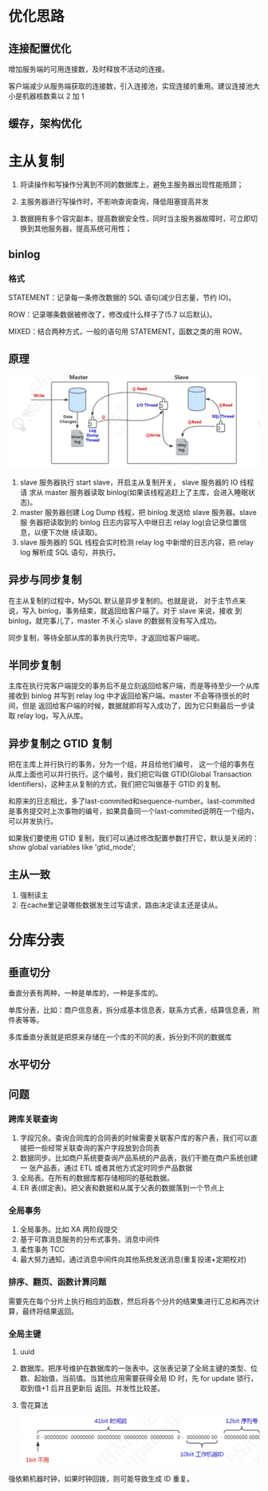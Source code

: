 # 优化思路

## 连接配置优化

增加服务端的可用连接数，及时释放不活动的连接。

客户端减少从服务端获取的连接数，引入连接池，实现连接的重用。建议连接池大小是机器核数乘以 2 加 1

## 缓存，架构优化

# 主从复制　

1. 将读操作和写操作分离到不同的数据库上，避免主服务器出现性能瓶颈；　　　　

2. 主服务器进行写操作时，不影响查询查询，降低阻塞提高并发　　　

3. 数据拥有多个容灾副本，提高数据安全性，同时当主服务器故障时，可立即切换到其他服务器，提高系统可用性；

## binlog

### 格式

STATEMENT：记录每一条修改数据的 SQL 语句(减少日志量，节约 IO)。 

ROW：记录哪条数据被修改了，修改成什么样子了(5.7 以后默认)。 

MIXED：结合两种方式，一般的语句用 STATEMENT，函数之类的用 ROW。

## 原理



![zhucong1](zhucong1.png)

1. slave 服务器执行 start slave，开启主从复制开关， slave 服务器的 IO 线程请 求从 master 服务器读取 binlog(如果该线程追赶上了主库，会进入睡眠状态)。
2. master 服务器创建 Log Dump 线程，把 binlog 发送给 slave 服务器。slave 服 务器把读取到的 binlog 日志内容写入中继日志 relay log(会记录位置信息，以便下次继 续读取)。
3. slave 服务器的 SQL 线程会实时检测 relay log 中新增的日志内容，把 relay log 解析成 SQL 语句，并执行。

## 异步与同步复制

在主从复制的过程中，MySQL 默认是异步复制的。也就是说， 对于主节点来说，写入 binlog，事务结束，就返回给客户端了。对于 slave 来说，接收 到 binlog，就完事儿了，master 不关心 slave 的数据有没有写入成功。

同步复制，等待全部从库的事务执行完毕，才返回给客户端呢。

## 半同步复制

主库在执行完客户端提交的事务后不是立刻返回给客户端，而是等待至少一个从库接收到 binlog 并写到 relay log 中才返回给客户端。master 不会等待很长的时间，但是 返回给客户端的时候，数据就即将写入成功了，因为它只剩最后一步读取 relay log，写入从库。

## 异步复制之 **GTID** 复制

把在主库上并行执行的事务，分为一个组，并且给他们编号， 这一个组的事务在从库上面也可以并行执行。这个编号，我们把它叫做 GTID(Global Transaction Identifiers)，这种主从复制的方式，我们把它叫做基于 GTID 的复制。

和原来的日志相比，多了last-commited和sequence-number。last-commited是事务提交时上次事物的编号，如果具备同一个last-commited说明在一个组内，可以并发执行。

如果我们要使用 GTID 复制，我们可以通过修改配置参数打开它，默认是关闭的：show global variables like 'gtid_mode';

## 主从一致

1. 强制读主
2. 在cache里记录哪些数据发生过写请求，路由决定读主还是读从。

# 分库分表

## 垂直切分

垂直分表有两种，一种是单库的，一种是多库的。

单库分表，比如：商户信息表，拆分成基本信息表，联系方式表，结算信息表，附件表等等。

多库垂直分表就是把原来存储在一个库的不同的表，拆分到不同的数据库

## 水平切分

## 问题

### 跨库关联查询

1. 字段冗余。查询合同库的合同表的时候需要关联客户库的客户表，我们可以直接把一些经常关联查询的客户字段放到合同表
2. 数据同步。比如商户系统要查询产品系统的产品表，我们干脆在商户系统创建一 张产品表，通过 ETL 或者其他方式定时同步产品数据
3. 全局表。在所有的数据库都存储相同的基础数据。
4. ER 表(绑定表)。把父表和数据和从属于父表的数据落到一个节点上

### 全局事务

1. 全局事务。比如 XA 两阶段提交
2. 基于可靠消息服务的分布式事务。消息中间件
3. 柔性事务 TCC
4. 最大努力通知，通过消息中间件向其他系统发送消息(重复投递+定期校对)

### 排序、翻页、函数计算问题

需要先在每个分片上执行相应的函数，然后将各个分片的结果集进行汇总和再次计算，最终将结果返回。

### 全局主键

1. uuid

2. 数据库。把序号维护在数据库的一张表中。这张表记录了全局主键的类型、位数、起始值，当前值。当其他应用需要获得全局 ID 时，先 for update 锁行，取到值+1 后并且更新后 返回。并发性比较差。

3. 雪花算法

   ![123](123.png)

强依赖机器时钟，如果时钟回拨，则可能导致生成 ID 重复。